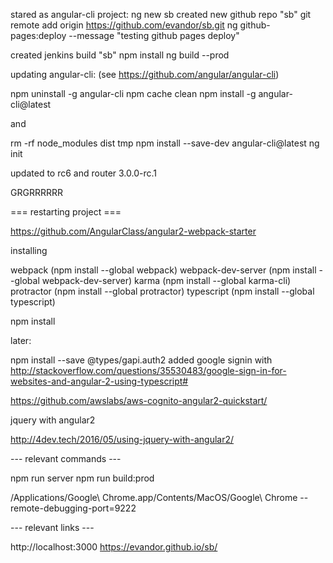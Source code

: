 stared as angular-cli project: ng new sb
created new github repo "sb"
git remote add origin https://github.com/evandor/sb.git
ng github-pages:deploy --message "testing github pages deploy"

created jenkins build "sb"
npm install
ng build --prod

updating angular-cli: (see https://github.com/angular/angular-cli)

  npm uninstall -g angular-cli
  npm cache clean
  npm install -g angular-cli@latest

and

  rm -rf node_modules dist tmp
  npm install --save-dev angular-cli@latest
  ng init

updated to rc6 and router 3.0.0-rc.1

GRGRRRRRR

=== restarting project ===

https://github.com/AngularClass/angular2-webpack-starter

installing

webpack (npm install --global webpack)
webpack-dev-server (npm install --global webpack-dev-server)
karma (npm install --global karma-cli)
protractor (npm install --global protractor)
typescript (npm install --global typescript)

npm install

later:

npm install --save @types/gapi.auth2
added google signin with http://stackoverflow.com/questions/35530483/google-sign-in-for-websites-and-angular-2-using-typescript#

https://github.com/awslabs/aws-cognito-angular2-quickstart/


jquery with angular2

  http://4dev.tech/2016/05/using-jquery-with-angular2/

--- relevant commands ---

npm run server
npm run build:prod

/Applications/Google\ Chrome.app/Contents/MacOS/Google\ Chrome --remote-debugging-port=9222

--- relevant links ---

http://localhost:3000
https://evandor.github.io/sb/   